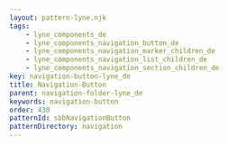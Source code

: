 ```yaml
---
layout: pattern-lyne.njk
tags: 
    - lyne_components_de
    - lyne_components_navigation_button_de
    - lyne_components_navigation_marker_children_de
    - lyne_components_navigation_list_children_de
    - lyne_components_navigation_section_children_de
key: navigation-button-lyne_de
title: Navigation-Button
parent: navigation-folder-lyne_de
keywords: navigation-button
order: 430
patternId: sbbNavigationButton
patternDirectory: navigation
---
```

